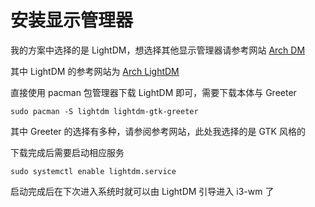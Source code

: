 # 安装显示管理器

我的方案中选择的是 LightDM，想选择其他显示管理器请参考网站 [Arch DM](https://wiki.archlinux.org/title/Display_manager_(%E7%AE%80%E4%BD%93%E4%B8%AD%E6%96%87))

其中 LightDM 的参考网站为 [Arch LightDM](https://wiki.archlinux.org/title/LightDM)

直接使用 pacman 包管理器下载 LightDM 即可，需要下载本体与 Greeter

```shell
sudo pacman -S lightdm lightdm-gtk-greeter
```

其中 Greeter 的选择有多种，请参阅参考网站，此处我选择的是 GTK 风格的

下载完成后需要启动相应服务

```shell
sudo systemctl enable lightdm.service
```

启动完成后在下次进入系统时就可以由 LightDM 引导进入 i3-wm 了
